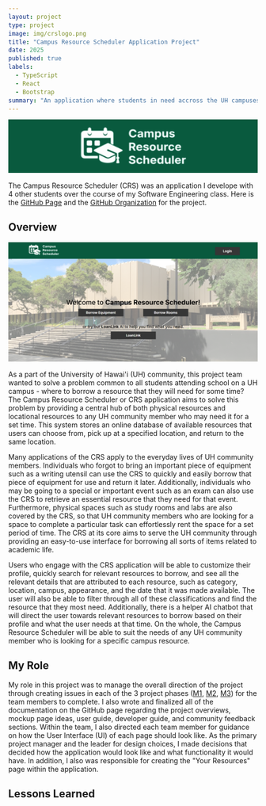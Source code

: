 ```yaml
---
layout: project
type: project
image: img/crslogo.png
title: "Campus Resource Scheduler Application Project"
date: 2025
published: true
labels:
  - TypeScript
  - React
  - Bootstrap
summary: "An application where students in need accross the UH campuses can borrow resources for use."
---
```


<img width="540px" src="../img/crs.png">

The Campus Resource Scheduler (CRS) was an application I develope with 4 other students over the course of my Software Engineering class. Here is the [GitHub Page](https://campus-resource-scheduler-project.github.io/) and the [GitHub Organization](https://github.com/campus-resource-scheduler-project) for the project. 

## Overview

![](../img/landing.png)

As a part of the University of Hawai'i (UH) community, this project team wanted to solve a problem common to all students attending school on a UH campus - where to borrow a resource that they will need for some time? The Campus Resource Scheduler or CRS application aims to solve this problem by providing a central hub of both physical resources and locational resources to any UH community member who may need it for a set time. This system stores an online database of available resources that users can choose from, pick up at a specified location, and return to the same location. 

Many applications of the CRS apply to the everyday lives of UH community members. Individuals who forgot to bring an important piece of equipment such as a writing utensil can use the CRS to quickly and easily borrow that piece of equipment for use and return it later. Additionally, individuals who may be going to a special or important event such as an exam can also use the CRS to retrieve an essential resource that they need for that event. Furthermore, physical spaces such as study rooms and labs are also covered by the CRS, so that UH community members who are looking for a space to complete a particular task can effortlessly rent the space for a set period of time. The CRS at its core aims to serve the UH community through providing an easy-to-use interface for borrowing all sorts of items related to academic life.

Users who engage with the CRS application will be able to customize their profile, quickly search for relevant resources to borrow, and see all the relevant details that are attributed to each resource, such as category, location, campus, appearance, and the date that it was made available. The user will also be able to filter through all of these classifications and find the resource that they most need. Additionally, there is a helper AI chatbot that will direct the user towards relevant resources to borrow based on their profile and what the user needs at that time. On the whole, the Campus Resource Scheduler will be able to suit the needs of any UH community member who is looking for a specific campus resource.

## My Role

My role in this project was to manage the overall direction of the project through creating issues in each of the 3 project phases ([M1](https://github.com/orgs/campus-resource-scheduler-project/projects/1), [M2](https://github.com/orgs/campus-resource-scheduler-project/projects/2), [M3](https://github.com/orgs/campus-resource-scheduler-project/projects/4)) for the team members to complete. I also wrote and finalized all of the documentation on the GitHub page regarding the project overviews, mockup page ideas, user guide, developer guide, and community feedback sections. Within the team, I also directed each team member for guidance on how the User Interface (UI) of each page should look like. As the primary project manager and the leader for design choices, I made decisions that decided how the application would look like and what functionality it would have. In addition, I also was responsible for creating the "Your Resources" page within the application.

## Lessons Learned
